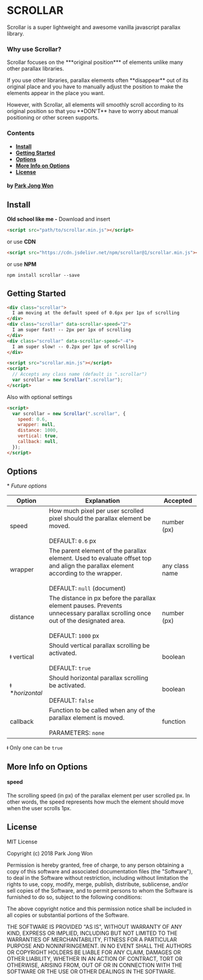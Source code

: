 # **SCROLLAR**
Scrollar is a super lightweight and awesome vanilla javascript parallax library.

### **Why use Scrollar?**
<p>Scrollar focuses on the ***original position*** of elements unlike many other parallax libraries.</p>
<p>If you use other libraries, parallax elements often **disappear** out of its original place and you have to manually adjust the position to make the elements appear in the place you want.</p>
<p>However, with Scrollar, all elements will smoothly scroll according to its original position so that you **DON'T** have to worry about manual positioning or other screen supports.</p>

### **Contents**
- **[Install](#install)**
- **[Getting Started](#getting-started)**
- **[Options](#options)**
- **[More Info on Options](#more-info-on-options)**
- **[License](#license)**
<!-- - **[Development](#development)** -->

#### **by [Park Jong Won](https://parkjongwon.com)**

## **Install**
**Old school like me -** Download and insert
```html
<script src="path/to/scrollar.min.js"></script>
```

or use **CDN**
```html
<script src="https://cdn.jsdelivr.net/npm/scrollar@1/scrollar.min.js"></script>
```

or use **NPM**
```
npm install scrollar --save
```

## **Getting Started**
```html
<div class="scrollar">
  I am moving at the default speed of 0.6px per 1px of scrolling
</div>
<div class="scrollar" data-scrollar-speed="2">
  I am super fast! -- 2px per 1px of scrolling
</div>
<div class="scrollar" data-scrollar-speed="-4">
  I am super slow! -- 0.2px per 1px of scrolling
</div>

<script src="scrollar.min.js"></script>
<script>
  // Accepts any class name (default is ".scrollar")
  var scrollar = new Scrollar(".scrollar");
</script>
```
Also with optional settings
```html
<script>
  var scrollar = new Scrollar(".scrollar", {
    speed: 0.6,
    wrapper: null,
    distance: 1000,
    vertical: true,
    callback: null,
  });
</script>
```

## **Options**
\* *Future options*

Option | Explanation | Accepted
--- | --- | ---
speed | How much pixel per user scrolled pixel should the parallax element be moved.<br><br>DEFAULT: `0.6` px | number (px)
wrapper | The parent element of the parallax element. Used to evaluate offset top and align the parallax element according to the wrapper.<br><br>DEFAULT: `null` (document) | any class name
distance | The distance in px before the parallax element pauses. Prevents unnecessary parallax scrolling once out of the designated area. <br><br>DEFAULT: `1000` px | number (px)
&#x01C2; vertical | Should vertical parallax scrolling be activated.<br><br>DEFAULT: `true` | boolean
&#x01C2; \**horizontal* | Should horizontal parallax scrolling be activated.<br><br>DEFAULT: `false` | boolean
callback | Function to be called when any of the parallax element is moved.<br><br>PARAMETERS: `none` | function

&#x01C2; Only one can be `true`

## **More Info on Options**
#### **speed**
The scrolling speed (in px) of the parallax element per user scrolled px. In other words, the speed represents how much the element should move when the user scrolls 1px.

<!-- #### **wrapper** -->


<!-- ## **Development**

1. Open demo.html
2. Make code changes & refresh browser
3. Once done, fix lint issues with [jshint](https://jshint.com/)
4. Use [Google Closure Compiler](http://closure-compiler.appspot.com/home) to minify
5. Cheers! :cocktail: :beers: :wine_glass: -->

## **License**
MIT License

Copyright (c) 2018 Park Jong Won

Permission is hereby granted, free of charge, to any person obtaining a copy
of this software and associated documentation files (the "Software"), to deal
in the Software without restriction, including without limitation the rights
to use, copy, modify, merge, publish, distribute, sublicense, and/or sell
copies of the Software, and to permit persons to whom the Software is
furnished to do so, subject to the following conditions:

The above copyright notice and this permission notice shall be included in all
copies or substantial portions of the Software.

THE SOFTWARE IS PROVIDED "AS IS", WITHOUT WARRANTY OF ANY KIND, EXPRESS OR
IMPLIED, INCLUDING BUT NOT LIMITED TO THE WARRANTIES OF MERCHANTABILITY,
FITNESS FOR A PARTICULAR PURPOSE AND NONINFRINGEMENT. IN NO EVENT SHALL THE
AUTHORS OR COPYRIGHT HOLDERS BE LIABLE FOR ANY CLAIM, DAMAGES OR OTHER
LIABILITY, WHETHER IN AN ACTION OF CONTRACT, TORT OR OTHERWISE, ARISING FROM,
OUT OF OR IN CONNECTION WITH THE SOFTWARE OR THE USE OR OTHER DEALINGS IN THE
SOFTWARE.
